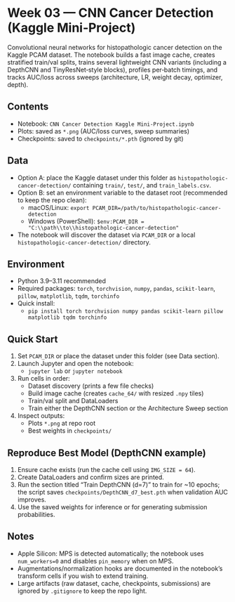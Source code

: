 # Week 03 — CNN Cancer Detection (Kaggle Mini‑Project)

Convolutional neural networks for histopathologic cancer detection on the Kaggle PCAM dataset. The notebook builds a fast image cache, creates stratified train/val splits, trains several lightweight CNN variants (including a DepthCNN and TinyResNet‑style blocks), profiles per‑batch timings, and tracks AUC/loss across sweeps (architecture, LR, weight decay, optimizer, depth).

## Contents
- Notebook: `CNN Cancer Detection Kaggle Mini-Project.ipynb`
- Plots: saved as `*.png` (AUC/loss curves, sweep summaries)
- Checkpoints: saved to `checkpoints/*.pth` (ignored by git)

## Data
- Option A: place the Kaggle dataset under this folder as `histopathologic-cancer-detection/` containing `train/`, `test/`, and `train_labels.csv`.
- Option B: set an environment variable to the dataset root (recommended to keep the repo clean):
  - macOS/Linux: `export PCAM_DIR=/path/to/histopathologic-cancer-detection`
  - Windows (PowerShell): `$env:PCAM_DIR = "C:\\path\\to\\histopathologic-cancer-detection"`
- The notebook will discover the dataset via `PCAM_DIR` or a local `histopathologic-cancer-detection/` directory.

## Environment
- Python 3.9–3.11 recommended
- Required packages: `torch`, `torchvision`, `numpy`, `pandas`, `scikit-learn`, `pillow`, `matplotlib`, `tqdm`, `torchinfo`
- Quick install:
  - `pip install torch torchvision numpy pandas scikit-learn pillow matplotlib tqdm torchinfo`

## Quick Start
1) Set `PCAM_DIR` or place the dataset under this folder (see Data section).
2) Launch Jupyter and open the notebook:
   - `jupyter lab` or `jupyter notebook`
3) Run cells in order:
   - Dataset discovery (prints a few file checks)
   - Build image cache (creates `cache_64/` with resized `.npy` tiles)
   - Train/val split and DataLoaders
   - Train either the DepthCNN section or the Architecture Sweep section
4) Inspect outputs:
   - Plots `*.png` at repo root
   - Best weights in `checkpoints/`

## Reproduce Best Model (DepthCNN example)
1) Ensure cache exists (run the cache cell using `IMG_SIZE = 64`).
2) Create DataLoaders and confirm sizes are printed.
3) Run the section titled “Train DepthCNN (d=7)” to train for ~10 epochs; the script saves `checkpoints/DepthCNN_d7_best.pth` when validation AUC improves.
4) Use the saved weights for inference or for generating submission probabilities.

## Notes
- Apple Silicon: MPS is detected automatically; the notebook uses `num_workers=0` and disables `pin_memory` when on MPS.
- Augmentations/normalization hooks are documented in the notebook’s transform cells if you wish to extend training.
- Large artifacts (raw dataset, cache, checkpoints, submissions) are ignored by `.gitignore` to keep the repo light.

